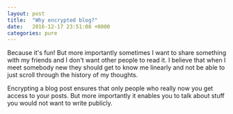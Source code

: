 ```yaml
---
layout: post
title:  "Why encrypted blog?"
date:   2016-12-17 23:51:08 +0000
categories: pure
---
```



Because it's fun! But more importantly sometimes I want to share something with my friends and I don't want other people to read it. I believe that when I meet somebody new they should get to know me linearly and not be able to just scroll through the history of my thoughts. 

Encrypting a blog post ensures that only people who really now you get access to your posts. But more importantly it enables you to talk about stuff you would not want to write publicly. 